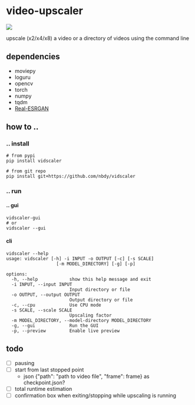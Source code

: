 # video-upscaler

[![](http://github-actions.40ants.com/nbdy/vidscaler/matrix.svg)](https://github.com/nbdy/vidscaler)

upscale (x2/x4/x8) a video or a directory of videos using the command line

## dependencies
- moviepy
- loguru
- opencv
- torch
- numpy
- tqdm
- [Real-ESRGAN](https://github.com/sberbank-ai/Real-ESRGAN)


## how to ..

### .. install

```shell
# from pypi
pip install vidscaler

# from git repo
pip install git+https://github.com/nbdy/vidscaler
```

### .. run

#### .. gui

```shell
vidscaler-gui
# or
vidscaler --gui
```

#### cli

```shell
vidscaler --help
usage: vidscaler [-h] -i INPUT -o OUTPUT [-c] [-s SCALE]
                   [-m MODEL_DIRECTORY] [-g] [-p]

options:
  -h, --help            show this help message and exit
  -i INPUT, --input INPUT
                        Input directory or file
  -o OUTPUT, --output OUTPUT
                        Output directory or file
  -c, --cpu             Use CPU mode
  -s SCALE, --scale SCALE
                        Upscaling factor
  -m MODEL_DIRECTORY, --model-directory MODEL_DIRECTORY
  -g, --gui             Run the GUI
  -p, --preview         Enable live preview
```

## todo

- [ ] pausing
- [ ] start from last stopped point
  - json {"path": "path to video file", "frame": frame} as checkpoint.json?
- [ ] total runtime estimation
- [ ] confirmation box when exiting/stopping while upscaling is running